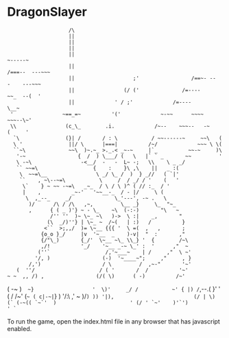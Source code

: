 # DragonSlayer
                        /\
                        ||
                        ||
                        ||
                        ||                                               ~-----~
                        ||                                            /===--  ---~~~
                        ||                   ;'                 /==~- --   -    ---~~~
                        ||                (/ ('              /=----         ~~_  --(  '
                        ||             ' / ;'             /=----               \__~
     '                ~==_=~          '('             ~-~~      ~~~~        ~~~--\~'
     \\                (c_\_        .i.             /~--    ~~~--   -~     (     '
      `\               (}| /       / : \           / ~~------~     ~~\   (
      \ '               ||/ \      |===|          /~/             ~~~ \ \(
      ``~\              ~~\  )~.~_ >._.< _~-~     |`_          ~~-~     )\
       '-~                 {  /  ) \___/ (   \   |` ` _       ~~         '
       \ -~\                -<__/  -   -  L~ -;   \\    \ _ _/
       `` ~~=\                  {    :    }\ ,\    ||   _ :(
        \  ~~=\__                \ _/ \_ /  )  } _//   ( `|'
        ``    , ~\--~=\           \     /  / _/ / '    (   '
         \`    } ~ ~~ -~=\   _~_  / \ / \ )^ ( // :_  / '
         |    ,          _~-'   '~~__-_  / - |/     \ (
          \  ,_--_     _/              \_'---', -~ .   \
           )/      /\ / /\   ,~,         \__ _}     \_  "~_
           ,      { ( _ )'} ~ - \_    ~\  (-:-)       "\   ~ 
                  /'' ''  )~ \~_ ~\   )->  \ :|    _,       " 
                 (\  _/)''} | \~_ ~  /~(   | :)   /          }
                <``  >;,,/  )= \~__ {{{ '  \ =(  ,   ,       ;
               {o_o }_/     |v  '~__  _    )-v|  "  :       ,"
               {/"\_)       {_/'  \~__ ~\_ \\_} '  {        /~\
               ,/!          '_/    '~__ _-~ \_' :  '      ,"  ~ 
              (''`                  /,'~___~    | /     ,"  \ ~' 
             '/, )                 (-)  '~____~";     ,"     , }
           /,')                    / \         /  ,~-"       '~'
       (  ''/                     / ( '       /  /          '~'
    ~ ~  ,, /) ,                 (/( \)      ( -)          /~'
  (  -~ )`  ~}                   '  \)'     _/ /           ~'
 { |) /`,--.(  }'                    '     (  /          /~'
(` ~ ( c|-~| `}   )                        '/:\         ,'
 ~ )/``) )) '|),                          (/ | \)
  (` (-~(( `~`'  )                        ' (/ '
   `~'    )'`')                              '
     ` ``
     

To run the game, open the index.html file in any browser that has javascript enabled.
